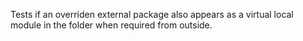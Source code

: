 Tests if an overriden external package also appears as a virtual local module
in the folder when required from outside.
